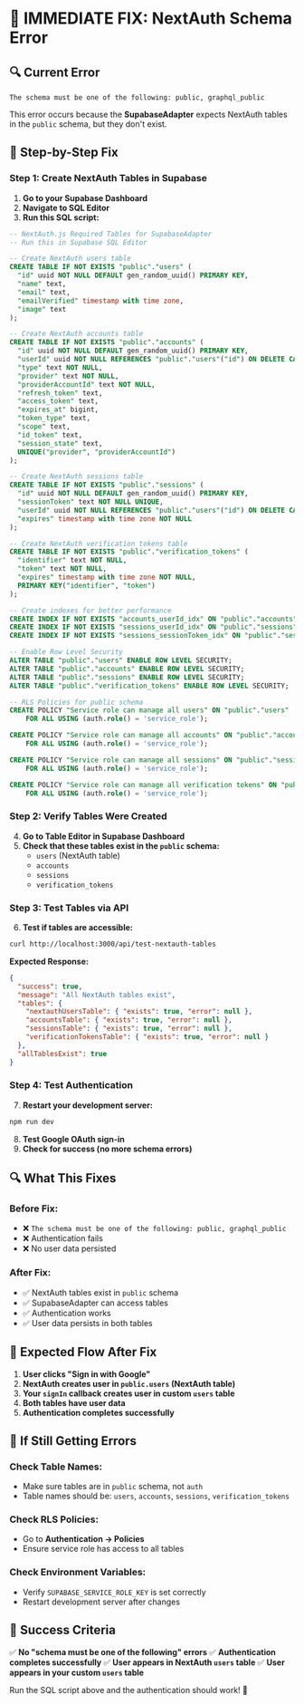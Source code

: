 # 🚨 IMMEDIATE FIX: NextAuth Schema Error

## 🔍 **Current Error**
```
The schema must be one of the following: public, graphql_public
```

This error occurs because the **SupabaseAdapter** expects NextAuth tables in the `public` schema, but they don't exist.

## 🚀 **Step-by-Step Fix**

### **Step 1: Create NextAuth Tables in Supabase**

1. **Go to your Supabase Dashboard**
2. **Navigate to SQL Editor**
3. **Run this SQL script:**

```sql
-- NextAuth.js Required Tables for SupabaseAdapter
-- Run this in Supabase SQL Editor

-- Create NextAuth users table
CREATE TABLE IF NOT EXISTS "public"."users" (
  "id" uuid NOT NULL DEFAULT gen_random_uuid() PRIMARY KEY,
  "name" text,
  "email" text,
  "emailVerified" timestamp with time zone,
  "image" text
);

-- Create NextAuth accounts table
CREATE TABLE IF NOT EXISTS "public"."accounts" (
  "id" uuid NOT NULL DEFAULT gen_random_uuid() PRIMARY KEY,
  "userId" uuid NOT NULL REFERENCES "public"."users"("id") ON DELETE CASCADE,
  "type" text NOT NULL,
  "provider" text NOT NULL,
  "providerAccountId" text NOT NULL,
  "refresh_token" text,
  "access_token" text,
  "expires_at" bigint,
  "token_type" text,
  "scope" text,
  "id_token" text,
  "session_state" text,
  UNIQUE("provider", "providerAccountId")
);

-- Create NextAuth sessions table
CREATE TABLE IF NOT EXISTS "public"."sessions" (
  "id" uuid NOT NULL DEFAULT gen_random_uuid() PRIMARY KEY,
  "sessionToken" text NOT NULL UNIQUE,
  "userId" uuid NOT NULL REFERENCES "public"."users"("id") ON DELETE CASCADE,
  "expires" timestamp with time zone NOT NULL
);

-- Create NextAuth verification tokens table
CREATE TABLE IF NOT EXISTS "public"."verification_tokens" (
  "identifier" text NOT NULL,
  "token" text NOT NULL,
  "expires" timestamp with time zone NOT NULL,
  PRIMARY KEY("identifier", "token")
);

-- Create indexes for better performance
CREATE INDEX IF NOT EXISTS "accounts_userId_idx" ON "public"."accounts"("userId");
CREATE INDEX IF NOT EXISTS "sessions_userId_idx" ON "public"."sessions"("userId");
CREATE INDEX IF NOT EXISTS "sessions_sessionToken_idx" ON "public"."sessions"("sessionToken");

-- Enable Row Level Security
ALTER TABLE "public"."users" ENABLE ROW LEVEL SECURITY;
ALTER TABLE "public"."accounts" ENABLE ROW LEVEL SECURITY;
ALTER TABLE "public"."sessions" ENABLE ROW LEVEL SECURITY;
ALTER TABLE "public"."verification_tokens" ENABLE ROW LEVEL SECURITY;

-- RLS Policies for public schema
CREATE POLICY "Service role can manage all users" ON "public"."users"
    FOR ALL USING (auth.role() = 'service_role');

CREATE POLICY "Service role can manage all accounts" ON "public"."accounts"
    FOR ALL USING (auth.role() = 'service_role');

CREATE POLICY "Service role can manage all sessions" ON "public"."sessions"
    FOR ALL USING (auth.role() = 'service_role');

CREATE POLICY "Service role can manage all verification tokens" ON "public"."verification_tokens"
    FOR ALL USING (auth.role() = 'service_role');
```

### **Step 2: Verify Tables Were Created**

4. **Go to Table Editor in Supabase Dashboard**
5. **Check that these tables exist in the `public` schema:**
   - `users` (NextAuth table)
   - `accounts`
   - `sessions`
   - `verification_tokens`

### **Step 3: Test Tables via API**

6. **Test if tables are accessible:**
```bash
curl http://localhost:3000/api/test-nextauth-tables
```

**Expected Response:**
```json
{
  "success": true,
  "message": "All NextAuth tables exist",
  "tables": {
    "nextauthUsersTable": { "exists": true, "error": null },
    "accountsTable": { "exists": true, "error": null },
    "sessionsTable": { "exists": true, "error": null },
    "verificationTokensTable": { "exists": true, "error": null }
  },
  "allTablesExist": true
}
```

### **Step 4: Test Authentication**

7. **Restart your development server:**
```bash
npm run dev
```

8. **Test Google OAuth sign-in**
9. **Check for success (no more schema errors)**

## 🔍 **What This Fixes**

### **Before Fix:**
- ❌ `The schema must be one of the following: public, graphql_public`
- ❌ Authentication fails
- ❌ No user data persisted

### **After Fix:**
- ✅ NextAuth tables exist in `public` schema
- ✅ SupabaseAdapter can access tables
- ✅ Authentication works
- ✅ User data persists in both tables

## 🎯 **Expected Flow After Fix**

1. **User clicks "Sign in with Google"**
2. **NextAuth creates user in `public.users` (NextAuth table)**
3. **Your `signIn` callback creates user in custom `users` table**
4. **Both tables have user data**
5. **Authentication completes successfully**

## 🐛 **If Still Getting Errors**

### **Check Table Names:**
- Make sure tables are in `public` schema, not `auth`
- Table names should be: `users`, `accounts`, `sessions`, `verification_tokens`

### **Check RLS Policies:**
- Go to **Authentication → Policies**
- Ensure service role has access to all tables

### **Check Environment Variables:**
- Verify `SUPABASE_SERVICE_ROLE_KEY` is set correctly
- Restart development server after changes

## 🎉 **Success Criteria**

✅ **No "schema must be one of the following" errors**
✅ **Authentication completes successfully**
✅ **User appears in NextAuth `users` table**
✅ **User appears in your custom `users` table**

Run the SQL script above and the authentication should work! 🚀